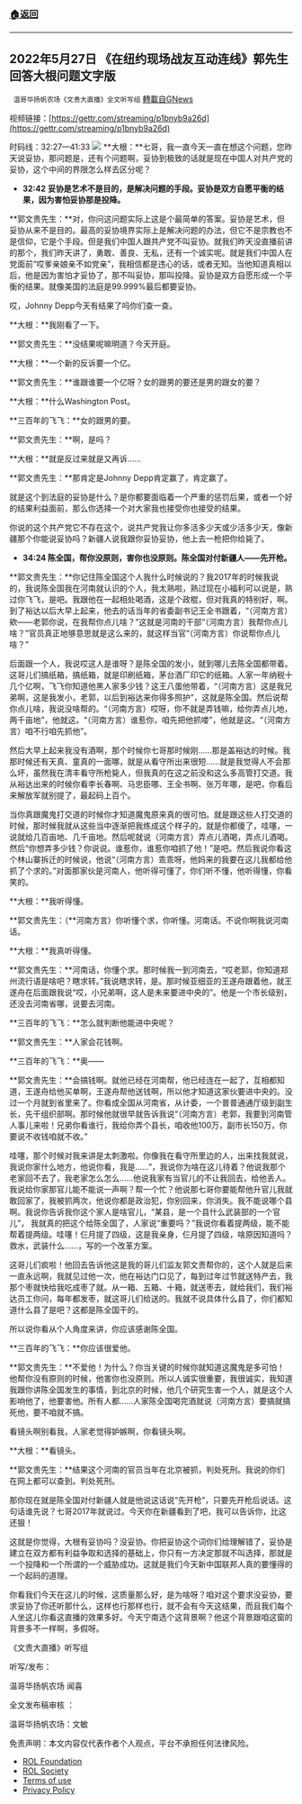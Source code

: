 ###  [:house:返回](README.md)
---


## 2022年5月27日 《在纽约现场战友互动连线》郭先生回答大根问题文字版
` 温哥华扬帆农场《文贵大直播》全文听写组` [轉載自GNews](https://gnews.org/zh-hans/2617812/)

视频链接：[https://gettr.com/streaming/p1bnyb9a26d](https://gettr.com/streaming/p1bnyb9a26d)
 
时码线：32:27—41:33
 ![](https://assets.gnews.org/wp-content/uploads/2022/05/image-2448_1653722857.png) 
**大根：**七哥，我一直今天一直在想这个问题，您昨天说妥协，那问题是，还有个问题啊，妥协到极致的话就是现在中国人对共产党的妥协，这个中间的界限怎么样去区分呢？
 
- **32:42** **妥协是艺术不是目的，是解决问题的手段。妥协是双方自愿平衡的结果，因为害怕妥协那是投降。**

**郭文贵先生：**对，你问这问题实际上这是个最简单的答案。妥协是艺术，但妥协从来不是目的。最高的妥协境界实际上是解决问题的办法，但它不是宗教也不是信仰，它是个手段。但是我们中国人跟共产党不叫妥协。就我们昨天没直播前讲的那个，我们昨天讲了，勇敢、善良、无私，还有一个诚实呢。就是我们中国人在党面前“哎爹亲娘亲不如党亲”，我相信都是违心的话，或者无知。当他知道真相以后，他是因为害怕才妥协了，那不叫妥协，那叫投降。妥协是双方自愿形成一个平衡的结果。就像美国的法庭是99.999%最后都要妥协。
 
哎，Johnny Depp今天有结果了吗你们查一查。
 
**大根：**我刚看了一下。
 
**郭文贵先生：**没结果呢嘛明道？今天开庭。
 
**大根：**一个新的反诉要一个亿。
 
**郭文贵先生：**谁跟谁要一个亿呀？女的跟男的要还是男的跟女的要？
 
**大根：**什么Washington Post。
 
**三百年的飞飞：**女的跟男的要。
 
**郭文贵先生：**啊，是吗？
 
**大根：**就是反过来就是又再诉……
 
**郭文贵先生：**那肯定是Johnny Depp肯定赢了，肯定赢了。
 
就是这个到法庭的妥协是什么？是你都要面临着一个严重的惩罚后果，或者一个好的结果利益面前，那么你选择一个对大家我也接受你也接受的结果。
 
你说的这个共产党它不存在这个，说共产党我让你多活多少天或少活多少天，像新疆那个你能说妥协吗？新疆人说我跟你妥协妥协，他上去一枪把你给毙了。

- **34:24  陈全国，帮你没原则，害你也没原则。陈全国对付新疆人——先开枪。**

**郭文贵先生：**你记住陈全国这个人我什么时候说的？我2017年的时候我说的，我说陈全国我在河南就认识的个人，我太熟啦，熟过现在小福利可以说是，熟过你飞飞，是吧。我跟他在一起相处喝酒，这是个政棍，但对我真的特别好，啊。到了裕达以后大早上起来，他去的话当年的省委副书记王全书跟着，“（河南方言）欸——老郭你说，在我帮你点儿啥？”这就是河南的干部“（河南方言）我帮你点儿啥？”官员真正地够意思就是这么来的，就这样当官“（河南方言）你说帮你点儿啥？”
 
后面跟一个人，我说哎这人是谁呀？是陈全国的发小，就到哪儿去陈全国都带着。这哥儿们搞纸箱，搞纸箱，就是印刷纸箱，茅台酒厂印它的纸箱。人家一年纳税十几个亿啊，飞飞你知道他黑人家多少钱？这王八蛋他带着，“（河南方言）这是我兄弟啊，这是我发小，老郭，以后到裕达来你得多照护”，这就是陈全国。然后说帮你点儿啥，我说没啥帮的。“（河南方言）哎呀，你不就是弄钱嘛，给你弄点儿地，两千亩地”，他就这。“（河南方言）谁惹你，咱先把他抓喽”，他就是这。“（河南方言）咱不行咱先抓他”。
 
然后大早上起来我没有酒啊，那个时候你七哥那时候刚……那是盖裕达的时候。我那时候还有天真、童真的一面哪，就是从看守所出来很短……就是我觉得人不会那么坏，虽然我在清丰看守所枪毙人，但我真的在这之前没和这么多高管打交道。我从裕达出来的时候你看李长春啊、马忠臣哪、王全书啊、张万年哪，是吧，你看后来解放军就别提了，最起码上百个。
 
当你真跟魔鬼打交道的时候你才知道魔鬼原来真的很可怕。就是跟这些人打交道的时候，那时候我就从这些当中逐渐把我练成这个样子的，就是你都傻了，哇噻，一说就给几百亩地、几千亩地。然后呢就说（河南方言）弄点儿酒喝，弄点儿酒喝。然后“你想弄多少钱？你说说。谁惹你，谁惹你咱抓了他！”是吧。然后我说你看这个林山寨拆迁的时候说，他说“（河南方言）乖乖呀，他妈来的我要在这儿我都给他抓了个求的。”对面那家伙是河南人，他听得可懂了，你们听不懂，他听得懂，你看笑的。
 
**大根：**我听得懂。
 
**郭文贵先生：（**河南方言）你听懂个求，你听懂。河南话。不说你啊我说河南话。
 
**大根：**我真听得懂。
 
**郭文贵先生：**河南话，你懂个求。那时候我一到河南去，“哎老郭，你知道郑州流行语是啥吧？瞎求转。”我说瞎求转，是。那时候亚细亚的王遂舟跟着他，就王遂舟在后面跟我说“哎，小兄弟啊，这人是未来要进中央的”。他是一个市长级别，还没去河南省哪，说要去河南。
 
**三百年的飞飞：**怎么就判断他能进中央呢？
 
**郭文贵先生：**人家会花钱啊。
 
**三百年的飞飞：**奥——
 
**郭文贵先生：**会搞钱啊。就他已经在河南帮，他已经连在一起了，互相都知道，王遂舟给他买单啊，王遂舟帮他送钱啊，所以他才知道这家伙要进中央的。没过一个月就到省里来了。你看成全国从河南省，从计委，一个普普通通厅级到副生长，先干组织部啊。那时候他就很早就告诉我说“（河南方言）老郭，我要到河南管人事儿来啦！兄弟你看谁行，我给你弄个县长，咱收他100万，副市长150万，你要说不收钱咱就不收。”
 
哇噻，那个时候对我来讲是太刺激啦。你像我在看守所里边的人，出来找我就说，我说你家什么地方，他说你看，我是……”，我说你为啥在这儿待着？他说我那个老家回不去了，我老家怎么怎么……他说我家有当官儿的不让我回去，给他丢人。我说给你家那官儿能不能说一声啊？帮一个忙？他说那七哥你要能帮他升官儿我就敢回家了，我被抓两次，他说你都是政治犯，你别回来，你消失。我不能说哪个县啊。我说你告诉我你这个家人是啥官儿，“某县，是一个县什么武装部的一个官儿”， 我就真的把这个给陈全国了，人家说“重要吗？”我说你看着提两级，能不能帮着提两级。哇噻！仨月提了四级，这是我亲身，仨月提了四级，啥原因知道吗？救水，武装什么……，写的一个改革方案。
 
这哥儿们疯啦！他回去告诉他这是我的哥儿们监友郭文贵帮你的，这个人就是后来一直永远啊，我就见过他一次，他在裕达门口见了，每到过年过节就送特产去，我那个枣就快给我吃成枣了就。从一箱、五箱、十箱，就送枣去，就给我们，我们裕达员工你问，每年都发枣，就这哥儿们给送的。我就不说具体什么县了，你们都知道什么县了是吧？这都是陈全国干的。
 
所以说你看从个人角度来讲，你应该感谢陈全国。
 
**三百年的飞飞：**你应该很爱他。
 
**郭文贵先生：**不爱他！为什么？你当关键的时候你就知道这魔鬼是多可怕！他帮你没有原则的时候，他害你也没原则。所以人诚实很重要，我很诚实，我知道我跟你讲陈全国发生的事情，到北京的时候，他几个研究生害一个人，就是这个人影响他了，他要害他。所有人都……人家陈全国喝完酒就说（河南方言）要搞就搞死他，要不咱就不搞。
 
看镜头啊别看我，人家老觉得妒嫉啊，你看镜头啊。
 
**大根：**看镜头。
 
**郭文贵先生：**结果这个河南的官员当年在北京被抓，判处死刑。我说的你们在网上都可以查到。判处死刑。
 
那你现在就是陈全国对付新疆人就是他说这话说“先开枪”，只要先开枪后说话。这句话谁先说？七哥2017年就说过。今天你在新疆看到了吧，我可以告诉你，比这还狠！
 
这就是你觉得，大根有妥协吗？没妥协。你把妥协这个词你们给理解错了，妥协是建立在双方都有利益争取和选择的基础上，你只有一方决定那就不叫选择，那就是一个投降和一个所谓的一个威胁成功。这就是我们今天新中国联邦人真的要懂得的一个起码的道理。
 
你看我们今天在这儿的时候，这质量那么好，是为啥呀？咱对这个要求没妥协，要求妥协了你还听那什么，这样也行那样也行，就不会有今天这结果，而且我们每个人坐这儿你看这直播的效果多好。今天宁南选个这背景啊？他这个背景跟咱这窗的背景多不一样啊，多假呀。
 
《文贵大直播》听写组
 
听写/发布：
 
温哥华扬帆农场 闻喜
 
全文发布稿审核 ：
 
温哥华扬帆农场：文敏

免责声明：本文内容仅代表作者个人观点，平台不承担任何法律风险。
  
- [ROL Foundation](https://rolfoundation.org/)
- [ROL Society](https://rolsociety.org/)
- [Terms of use](https://gnews.org/terms-of-use-3/)
- [Privacy Policy](https://gnews.org/privacy-policy/)
